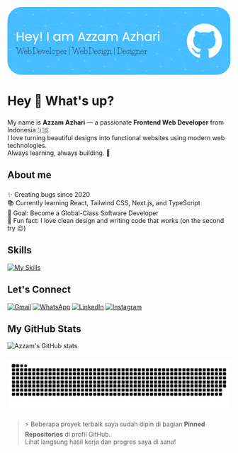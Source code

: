 ![Azzam Azhari](img/github-header-image-1.png)

<h1 align="left">Hey 👋 What's up?</h1>

###

<p align="left">
My name is <strong>Azzam Azhari</strong> — a passionate <strong>Frontend Web Developer</strong> from Indonesia 🇮🇩<br>
I love turning beautiful designs into functional websites using modern web technologies.<br>
Always learning, always building. 🚀
</p>

###

<h2 align="left">About me</h2>

###

<p align="left">
✨ Creating bugs since 2020<br>
📚 Currently learning React, Tailwind CSS, Next.js, and TypeScript<br>
🎯 Goal: Become a Global-Class Software Developer<br>
🎲 Fun fact: I love clean design and writing code that works (on the second try 😉)
</p>

###

<h2 align="left">Skills</h2>

[![My Skills](https://skillicons.dev/icons?i=html,css,js,tailwind,react,next,ts,git,figma,vscode&theme=light&perline=10)](https://skillicons.dev)

###

<!-- <img src="https://img.shields.io/badge/HTML5-E34F26?style=for-the-badge&logo=html5&logoColor=white" />
<img src="https://img.shields.io/badge/CSS3-1572B6?style=for-the-badge&logo=css3&logoColor=white" />
<img src="https://img.shields.io/badge/JavaScript-323330?style=for-the-badge&logo=javascript&logoColor=F7DF1E" />
<img src="https://img.shields.io/badge/PHP-777BB4?style=for-the-badge&logo=php&logoColor=white" />
<img src="https://img.shields.io/badge/Laravel-FF2D20?style=for-the-badge&logo=laravel&logoColor=white" /> -->

###

<h2 align="left">Let's Connect</h2>

[![Gmail](https://img.shields.io/badge/Gmail-D14836?style=for-the-badge&logo=gmail&logoColor=white)](mailto:azzamazhari.dev@gmail.com) [![WhatsApp](https://img.shields.io/badge/WhatsApp-25D366?style=for-the-badge&logo=whatsapp&logoColor=white)](https://wa.me/6289517795206) [![LinkedIn](https://img.shields.io/badge/LinkedIn-0077B5?style=for-the-badge&logo=linkedin&logoColor=white)](https://www.linkedin.com/in/muhammad-azzam-azhari-m-36190533b/) [![Instagram](https://img.shields.io/badge/Instagram-E4405F?style=for-the-badge&logo=instagram&logoColor=white)](https://instagram.com/azzamazhari._)

###

<h2 align="left">My GitHub Stats</h2>

![Azzam's GitHub stats](https://github-readme-stats.vercel.app/api?username=azzam-azhari&show_icons=true&theme=tokyonight&locale=id)

<!-- <h2 align="left">I code with</h2>

###

<div align="left">
  <img src="https://cdn.jsdelivr.net/gh/devicons/devicon/icons/javascript/javascript-original.svg" height="40" alt="javascript logo"  />
  <img width="12" />
  <img src="https://cdn.jsdelivr.net/gh/devicons/devicon/icons/typescript/typescript-original.svg" height="40" alt="typescript logo"  />
  <img width="12" />
  <img src="https://cdn.jsdelivr.net/gh/devicons/devicon/icons/react/react-original.svg" height="40" alt="react logo"  />
  <img width="12" />
  <img src="https://cdn.jsdelivr.net/gh/devicons/devicon/icons/nextjs/nextjs-original.svg" height="40" alt="nextjs logo"  />
  
</div> -->

###

<picture>
  <source media="(prefers-color-scheme: dark)" srcset="https://raw.githubusercontent.com/tobiasmeyhoefer/tobiasmeyhoefer/output/github-snake-dark.svg" />
  <source media="(prefers-color-scheme: light)" srcset="https://raw.githubusercontent.com/tobiasmeyhoefer/tobiasmeyhoefer/output/github-snake.svg" />
  <img alt="github-snake" src="https://raw.githubusercontent.com/azzam-azhari/azzam-azhari/output/github-snake.svg" />
</picture>

###

> ⚡ Beberapa proyek terbaik saya sudah dipin di bagian **Pinned Repositories** di profil GitHub.  
> Lihat langsung hasil kerja dan progres saya di sana!

